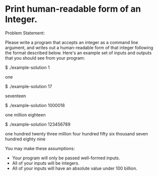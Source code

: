 # Print human-readable form of an Integer.

Problem Statement:

Please write a program that accepts an integer as a command line argument, and
writes out a human-readable form of that integer following the format described
below. Here's an example set of inputs and outputs that you should see from
your program:

$ ./example-solution 1

one

$ ./example-solution 17

seventeen

$ ./example-solution 1000018

one million eighteen

$ ./example-solution 123456789

one hundred twenty three million four hundred fifty six thousand seven hundred eighty nine

You may make these assumptions:

- Your program will only be passed well-formed inputs.
- All of your inputs will be integers.
- All of your inputs will have an absolute value under 100 billion.

